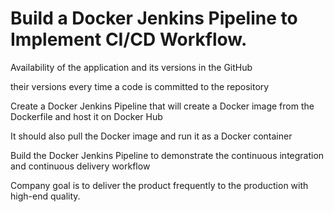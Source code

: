 # Build a Docker Jenkins Pipeline to Implement CI/CD Workflow.


Availability of the application and its versions in the GitHub
 
their versions every time a code is committed to the repository

Create a Docker Jenkins Pipeline that will create a Docker image from the Dockerfile and host it on Docker Hub

It should also pull the Docker image and run it as a Docker container

Build the Docker Jenkins Pipeline to demonstrate the continuous integration and continuous delivery workflow

Company goal is to deliver the product frequently to the production with high-end quality.
